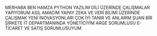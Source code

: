 MERHABA BEN HAMZA 
PYTHON YAZILIM DİLİ ÜZERİNDE ÇALIŞMALAR 
YAPIYORUM 
ASIL AMACIM YAPAY ZEKA VE VERİ BİLİMİ ÜZERİNDE ÇALIŞMAK 
YENİ İNOVASYONLARI ÇOK İYİ TANIR VE ANLARIM 
ŞUAN BİR ŞİRKETE İT DEPARTMANINDA YÖNETİCİYİM 
ARGE SORUMLUSU E-TİCARET 
VE SATIŞ SORUMLUSUYUM
<!---
HAMZA-droid21/HAMZA-droid21 is a ✨ special ✨ repository because its `README.md` (this file) appears on your GitHub profile.
You can click the Preview link to take a look at your changes.
--->
